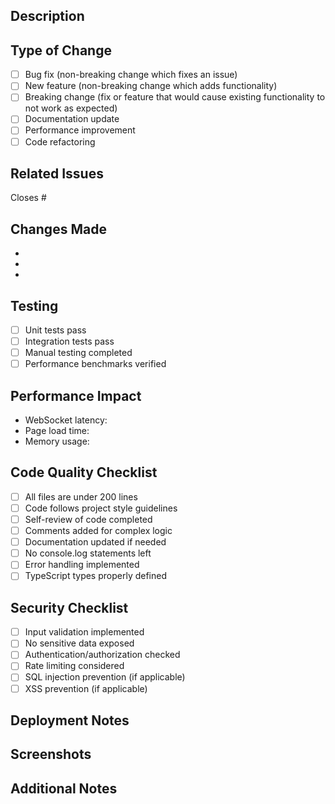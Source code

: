 ## Description
<!-- Provide a brief description of the changes in this PR -->

## Type of Change
- [ ] Bug fix (non-breaking change which fixes an issue)
- [ ] New feature (non-breaking change which adds functionality)
- [ ] Breaking change (fix or feature that would cause existing functionality to not work as expected)
- [ ] Documentation update
- [ ] Performance improvement
- [ ] Code refactoring

## Related Issues
<!-- Link to related GitHub issues -->
Closes #

## Changes Made
<!-- List the specific changes made in this PR -->
- 
- 
- 

## Testing
<!-- Describe the tests you ran to verify your changes -->
- [ ] Unit tests pass
- [ ] Integration tests pass
- [ ] Manual testing completed
- [ ] Performance benchmarks verified

## Performance Impact
<!-- Describe any performance implications -->
- WebSocket latency: 
- Page load time: 
- Memory usage: 

## Code Quality Checklist
- [ ] All files are under 200 lines
- [ ] Code follows project style guidelines
- [ ] Self-review of code completed
- [ ] Comments added for complex logic
- [ ] Documentation updated if needed
- [ ] No console.log statements left
- [ ] Error handling implemented
- [ ] TypeScript types properly defined

## Security Checklist
- [ ] Input validation implemented
- [ ] No sensitive data exposed
- [ ] Authentication/authorization checked
- [ ] Rate limiting considered
- [ ] SQL injection prevention (if applicable)
- [ ] XSS prevention (if applicable)

## Deployment Notes
<!-- Any special deployment considerations -->

## Screenshots
<!-- If applicable, add screenshots to help explain your changes -->

## Additional Notes
<!-- Any additional information that reviewers should know -->